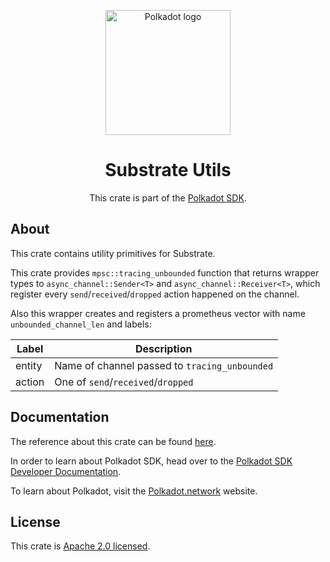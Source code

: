 <div align="center">

<img
alt="Polkadot logo" width="200"
src="https://raw.githubusercontent.com/paritytech/polkadot-sdk/rzadp/readmes/docs/images/Polkadot_Logo_Horizontal_Pink_BlackOnWhite.png">

# Substrate Utils

This crate is part of the [Polkadot SDK](https://github.com/paritytech/polkadot-sdk/).

</div>

## About

This crate contains utility primitives for Substrate.

This crate provides `mpsc::tracing_unbounded` function that returns wrapper types to
`async_channel::Sender<T>` and `async_channel::Receiver<T>`, which register every
`send`/`received`/`dropped` action happened on the channel.

Also this wrapper creates and registers a prometheus vector with name `unbounded_channel_len`
and labels:

| Label        | Description                                   |
| ------------ | --------------------------------------------- |
| entity       | Name of channel passed to `tracing_unbounded` |
| action       | One of `send`/`received`/`dropped`            |

## Documentation

The reference about this crate can be found [here](https://paritytech.github.io/polkadot-sdk/master/sc_utils).

In order to learn about Polkadot SDK, head over to the [Polkadot SDK Developer Documentation](https://paritytech.github.io/polkadot-sdk/master/polkadot_sdk_docs/index.html).

To learn about Polkadot, visit the [Polkadot.network](https://polkadot.network/) website.

## License

This crate is [Apache 2.0 licensed](https://spdx.org/licenses/Apache-2.0.html).
